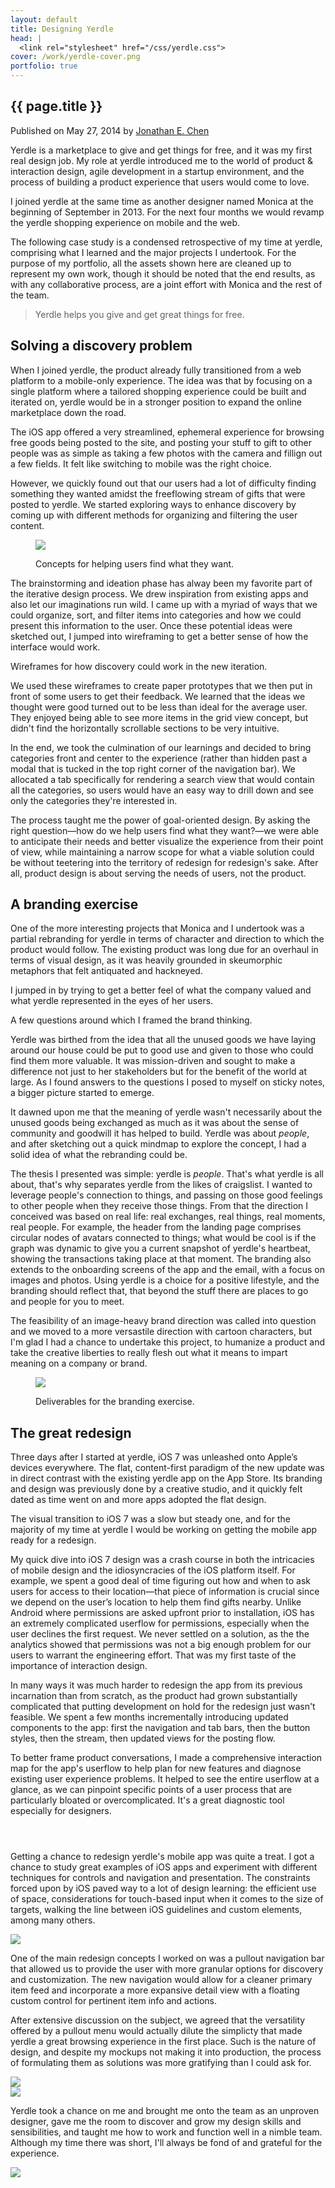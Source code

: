 ```yaml
---
layout: default
title: Designing Yerdle
head: |
  <link rel="stylesheet" href="/css/yerdle.css">
cover: /work/yerdle-cover.png
portfolio: true
---
```


<div class="project-header__container">
  <section class="project-header">
    <h1 class="project-title" id="project-title">{{ page.title }}</h1>
    <p class="project-byline">Published on May 27, 2014 by <a href="//wikichen.is">Jonathan E. Chen</a></p>
  </section>
</div>
<div class="project-content site-wrap">
  <section class="grid">
    <div class="project__main">
      <p>Yerdle is a marketplace to give and get things for free, and it was my first real design job. My role at yerdle introduced me to the world of product &amp; interaction design, agile development in a startup environment, and the process of building a product experience that users would come to love.</p>
      <p>I joined yerdle at the same time as another designer named Monica at the beginning of September in 2013. For the next four months we would revamp the yerdle shopping experience on mobile and the web.</p>
      <p>The following case study is a condensed retrospective of my time at yerdle, comprising what I learned and the major projects I undertook. For the purpose of my portfolio, all the assets shown here are cleaned up to represent my own work, though it should be noted that the end results, as with any collaborative process, are a joint effort with Monica and the rest of the team.</p>
    </div>
    <blockquote class="quote--breakout">
      Yerdle helps you give and get great things for free.
    </blockquote>
  </section>
</div>
<section class="project__section--one">
  <div class="site-wrap">
    <div class="grid">
      <div class="project__main">
        <h2>Solving a discovery problem</h2>
        <p>When I joined yerdle, the product already fully transitioned from a web platform to a mobile-only experience. The idea was that by focusing on a single platform where a tailored shopping experience could be built and iterated on, yerdle would be in a stronger position to expand the online marketplace down the road.</p>
        <p>The iOS app offered a very streamlined, ephemeral experience for browsing free goods being posted to the site, and posting your stuff to gift to other people was as simple as taking a few photos with the camera and fillign out a few fields. It felt like switching to mobile was the right choice.</p>
        <p>However, we quickly found out that our users had a lot of difficulty finding something they wanted amidst the freeflowing stream of gifts that were posted to yerdle. We started exploring ways to enhance discovery by coming up with different methods for organizing and filtering the user content.</p>
      </div>
    </div>
  </div>
  <figure class="project__figure--breakout">
    <img src="{{ site.cdn_url }}/projects/yerdle/discovery-concepts-categories.jpg" />
    <p class="figure__caption">Concepts for helping users find what they want.</p>
  </figure>
  <div class="site-wrap">
    <div class="grid">
      <div class="project__main">
        <p>The brainstorming and ideation phase has alway been my favorite part of the iterative design process. We drew inspiration from existing apps and also let our imaginations run wild. I came up with a myriad of ways that we could organize, sort, and filter items into categories and how we could present this information to the user. Once these potential ideas were sketched out, I jumped into wireframing to get a better sense of how the interface would work.</p>
      </div>
    </div>
  </div>
  <div class="project__figure">
    <figure class="project__figure">
      <div class="figure__discovery-wireframes"></div>
    </figure>
    <p class="figure__caption">Wireframes for how discovery could work in the new iteration.</p>
  </div>
  <div class="site-wrap">
    <div class="grid">
      <div class="project__main">
        <p>We used these wireframes to create paper prototypes that we then put in front of some users to get their feedback. We learned that the ideas we thought were good turned out to be less than ideal for the average user. They enjoyed being able to see more items in the grid view concept, but didn't find the horizontally scrollable sections to be very intuitive.</p>
        <p>In the end, we took the culmination of our learnings and decided to bring categories front and center to the experience (rather than hidden past a modal that is tucked in the top right corner of the navigation bar). We allocated a tab specifically for rendering a search view that would contain all the categories, so users would have an easy way to drill down and see only the categories they're interested in.</p>
        <p>The process taught me the power of goal-oriented design. By asking the right question&mdash;how do we help users find what they want?&mdash;we were able to anticipate their needs and better visualize the experience from their point of view, while maintaining a narrow scope for what a viable solution could be without teetering into the territory of redesign for redesign's sake. After all, product design is about serving the needs of users, not the product.</p>
      </div>
    </div>
  </div>
</section>
<section class="project__section--two">
  <div class="site-wrap">
    <div class="grid">
      <div class="project__main">
        <h2>A branding exercise</h2>
        <p>One of the more interesting projects that Monica and I undertook was a partial rebranding for yerdle in terms of character and direction to which the product would follow. The existing product was long due for an overhaul in terms of visual design, as it was heavily grounded in skeumorphic metaphors that felt antiquated and hackneyed.</p>
        <p>I jumped in by trying to get a better feel of what the company valued and what yerdle represented in the eyes of her users.</p>
      </div>
    </div>
  </div>
  <div class="project__figure">
    <figure class="project__figure--pan">
      <div class="figure__branding-questions"></div>
    </figure>
    <p class="figure__caption">A few questions around which I framed the brand thinking.</p>
  </div>
  <div class="site-wrap">
    <div class="grid">
      <div class="project__main">
        <p>Yerdle was birthed from the idea that all the unused goods we have laying around our house could be put to good use and given to those who could find them more valuable. It was mission-driven and sought to make a difference not just to her stakeholders but for the benefit of the world at large. As I found answers to the questions I posed to myself on sticky notes, a bigger picture started to emerge.</p>
      </div>
    </div>
  </div>
  <div class="project__subsection--branding">
    <div class="site-wrap">
      <div class="grid">
        <div class="project__main">
          <p>It dawned upon me that the meaning of yerdle wasn't necessarily about the unused goods being exchanged as much as it was about the sense of community and goodwill it has helped to build. Yerdle was about <em>people</em>, and after sketching out a quick mindmap to explore the concept, I had a solid idea of what the rebranding could be.</p>
        </div>
      </div>
    </div>
  </div>
  <div class="site-wrap">
    <div class="grid">
      <div class="project__main">
        <p>The thesis I presented was simple: yerdle is <em>people</em>. That's what yerdle is all about, that's why separates yerdle from the likes of craigslist. I wanted to leverage people's connection to things, and passing on those good feelings to other people when they receive those things. From that the direction I conceived was based on real life: real exchanges, real things, real moments, real people. For example, the header from the landing page comprises circular nodes of avatars connected to things; what would be cool is if the graph was dynamic to give you a current snapshot of yerdle's heartbeat, showing the transactions taking place at that moment. The branding also extends to the onboarding screens of the app and the email, with a focus on images and photos. Using yerdle is a choice for a positive lifestyle, and the branding should reflect that, that beyond the stuff there are places to go and people for you to meet.</p>
        <p>The feasibility of an image-heavy brand direction was called into question and we moved to a more versastile direction with cartoon characters, but I'm glad I had a chance to undertake this project, to humanize a product and take the creative liberties to really flesh out what it means to impart meaning on a company or brand.</p>
      </div>
    </div>
  </div>
  <figure class="project__figure--breakout">
    <img src="{{ site.cdn_url }}/projects/yerdle/branding-deliverables.jpg" />
    <p class="figure__caption">Deliverables for the branding exercise.</p>
  </figure>
</section>
<section class="project__section--three">
  <div class="site-wrap">
    <div class="grid">
      <div class="project__main">
        <h2>The great redesign</h2>
        <p>Three days after I started at yerdle, iOS 7 was unleashed onto Apple’s devices everywhere. The flat, content-first paradigm of the new update was in direct contrast with the existing yerdle app on the App Store. Its branding and design was previously done by a creative studio, and it quickly felt dated as time went on and more apps adopted the flat design.</p>
        <p>The visual transition to iOS 7 was a slow but steady one, and for the majority of my time at yerdle I would be working on getting the mobile app ready for a redesign.</p>
      </div>
    </div>
  </div>
  <div class="project__subsection--redesign">
    <div class="site-wrap">
      <div class="grid">
        <div class="project__main">
          <p>My quick dive into iOS 7 design was a crash course in both the intricacies of mobile design and the idiosyncracies of the iOS platform itself. For example, we spent a good deal of time figuring out how and when to ask users for access to their location—that piece of information is crucial since we depend on the user’s location to help them find gifts nearby. Unlike Android where permissions are asked upfront prior to installation, iOS has an extremely complicated userflow for permissions, especially when the user declines the first request. We never settled on a solution, as the the analytics showed that permissions was not a big enough problem for our users to warrant the engineering effort. That was my first taste of the importance of interaction design.</p>
        </div>
      </div>
    </div>
  </div>
  <div class="site-wrap">
    <div class="grid">
      <div class="project__main">
        <p>In many ways it was much harder to redesign the app from its previous incarnation than from scratch, as the product had grown substantially complicated that putting development on hold for the redesign just wasn't feasible. We spent a few months incrementally introducing updated components to the app: first the navigation and tab bars, then the button styles, then the stream, then updated views for the posting flow.</p>
        <p>To better frame product conversations, I made a comprehensive interaction map for the app's userflow to help plan for new features and diagnose existing user experience problems. It helped to see the entire userflow at a glance, as we can pinpoint specific points of a user process that are particularly bloated or overcomplicated. It's a great diagnostic tool especially for designers.</p>
      </div>
    </div>
  </div>
  <div class="project__figure">
    <figure class="figure__redesign-userflow">
    </figure>
  </div>
  <div class="site-wrap" style="padding-top: 2em;">
    <div class="grid">
      <div class="grid__col--5-of-12 grid__col--push-1-of-12">
        <p>Getting a chance to redesign yerdle's mobile app was quite a treat. I got a chance to study great examples of iOS apps and experiment with different techniques for controls and navigation and presentation. The constraints forced upon by iOS paved way to a lot of design learning: the efficient use of space, considerations for touch-based input when it comes to the size of targets, walking the line between iOS guidelines and custom elements, among many others.</p>
      </div>
      <div class="grid__col--6-of-12">
        <img src="{{ site.cdn_url }}/projects/yerdle/redesign-tab.png" />
      </div>
      <div class="project__main">
        <p>One of the main redesign concepts I worked on was a pullout navigation bar that allowed us to provide the user with more granular options for discovery and customization. The new navigation would allow for a cleaner primary item feed and incorporate a more expansive detail view with a floating custom control for pertinent item info and actions.</p>
        <p>After extensive discussion on the subject, we agreed that the versatility offered by a pullout menu would actually dilute the simplicty that made yerdle a great browsing experience in the first place. Such is the nature of design, and despite my mockups not making it into production, the process of formulating them as solutions was more gratifying than I could ask for.</p>
      </div>
      <div class="grid__col--1-of-2">
        <img class="mockup" src="{{ site.cdn_url }}/projects/yerdle/redesign-menu.png" />
      </div>
      <div class="grid__col--1-of-2">
        <img class="mockup" src="{{ site.cdn_url }}/projects/yerdle/redesign-details.png" />
      </div>
      <div class="project__main">
        <p>Yerdle took a chance on me and brought me onto the team as an unproven designer, gave me the room to discover and grow my design skills and sensibilities, and taught me how to work and function well in a nimble team. Although my time there was short, I'll always be fond of and grateful for the experience.</p>
      </div>
      <div class="grid__col--2-of-2">
        <img src="{{ site.cdn_url }}/projects/yerdle/redesign-mockup-phone.png" />
      </div>
    </div>
  </div>
</section>

<script src="//ajax.googleapis.com/ajax/libs/jquery/1.10.2/jquery.min.js">
</script>
<script src="/assets/js/main.js">
</script>

<script>
  $(document).ready(function() {
    $('#project-title').addClass('animated fadeInUp');
  });
</script>
